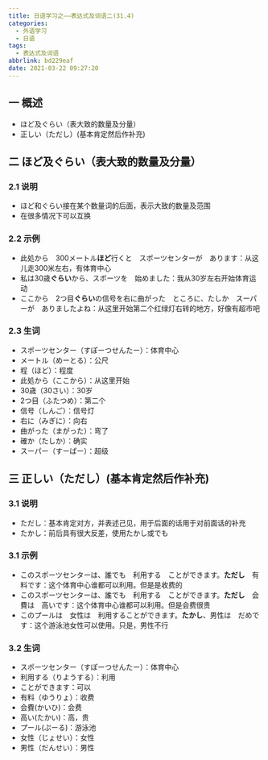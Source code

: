 ```yaml
---
title: 日语学习之——表达式及词语二(31.4)
categories:
  - 外语学习
  - 日语
tags:
  - 表达式及词语
abbrlink: bd229eaf
date: 2021-03-22 09:27:20
---
```

## 一 概述

* ほど及ぐらい（表大致的数量及分量）
* 正しい（ただし）(基本肯定然后作补充)

<!--more-->

## 二  ほど及ぐらい（表大致的数量及分量）

### 2.1 说明

* ほど和ぐらい接在某个数量词的后面，表示大致的数量及范围
* 在很多情况下可以互换

### 2.2 示例

* 此処から　300メートル**ほど**行くと　スポーツセンターが　あります：从这儿走300米左右，有体育中心
* 私は30歳**ぐらい**から、スポーツを　始めました：我从30岁左右开始体育运动
* ここから　2つ目**ぐらい**の信号を右に曲がった　ところに、たしか　スーパーが　ありましたよね：从这里开始第二个红绿灯右转的地方，好像有超市吧

### 2.3 生词

* スポーツセンター（すぽーつせんたー）：体育中心
* メートル（めーとる）：公尺
* 程（ほど）：程度
* 此処から（ここから）：从这里开始
* 30歳（30さい）：30岁
* 2つ目（ふたつめ）：第二个
* 信号（しんご）：信号灯
* 右に（みぎに）：向右
* 曲がった（まがった）：弯了
* 確か（たしか）：确实
* スーパー（すーぱー）：超级

## 三 正しい（ただし）(基本肯定然后作补充)

### 3.1 说明

* ただし：基本肯定对方，并表述己见，用于后面的话用于对前面话的补充
* たかし：前后具有很大反差，使用たかし或でも

### 3.1 示例

* このスポーツセンターは、誰でも　利用する　ことができます。**ただし**　有料です：这个体育中心谁都可以利用。但是是收费的
* このスポーツセンターは、誰でも　利用する　ことができます。**ただし**　会費は　高いです：这个体育中心谁都可以利用。但是会费很贵
* このプールは　女性は　利用することができます。**たかし**、男性は　だめです：这个游泳池女性可以使用。只是，男性不行

### 3.2 生词

* スポーツセンター（すぽーつせんたー）：体育中心
* 利用する（りようする）：利用
* ことができます：可以
* 有料（ゆうりょ）：收费
* 会費(かいひ)：会费
* 高い(たかい)：高，贵
* プール(ぷーる)：游泳池
* 女性（じょせい）：女性
* 男性（だんせい）：男性